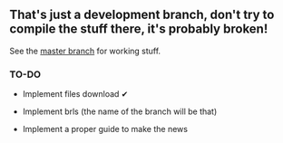 ## That's just a development branch, don't try to compile the stuff there, it's probably broken!
See the [master branch](https://github.com/CrustySean/BigCatAndTea/tree/master) for working stuff.

### TO-DO

- Implement files download ✔

- Implement brls (the name of the branch will be that)

- Implement a proper guide to make the news
